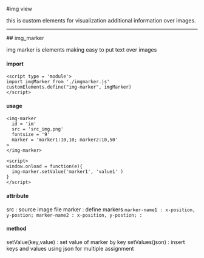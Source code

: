 #img view

this is custom elements for visualization additional information over images.

<hr>
## img_marker

img marker is elements making easy to put text over images

#### import
```
<script type = 'module'>
import imgMarker from './imgmarker.js'
customElements.define("img-marker", imgMarker)
</script>
```

#### usage
```
<img-marker
  id = 'im'
  src = 'src_img.png'
  fontsize = '9'
  marker = 'marker1:10,10; marker2:10,50'
>
</img-marker>

<script>
window.onload = function(e){
  img-marker.setValue('marker1', 'value1' )
}
</script>

```

#### attribute
src : source image file
marker : define markers
  `
  marker-name1 : x-position, y-postion;
  marker-name2 : x-position, y-postion;
  :
`

#### method
setValue(key,value) : set value of marker by key
setValues(json) : insert keys and values using json for multiple assignment
